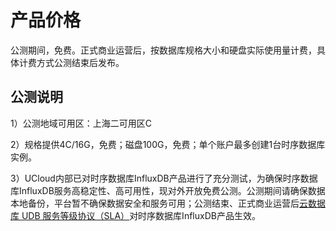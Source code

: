 # 产品价格

公测期间，免费。正式商业运营后，按数据库规格大小和硬盘实际使用量计费，具体计费方式公测结束后发布。

## 公测说明

1）公测地域可用区：上海二可用区C

2）规格提供4C/16G，免费；磁盘100G，免费；单个账户最多创建1台时序数据库实例。

3）UCloud内部已对时序数据库InfluxDB产品进行了充分测试，为确保时序数据库InfluxDB服务高稳定性、高可用性，现对外开放免费公测。公测期间请确保数据本地备份，平台暂不确保数据安全和服务可用；公测结束、正式商业运营后[云数据库 UDB 服务等级协议（SLA）](sla/udb_sla)对时序数据库InfluxDB产品生效。

